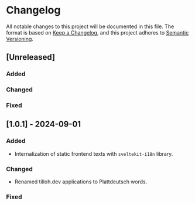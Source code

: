 # Changelog

All notable changes to this project will be documented in this file.
The format is based on [Keep a Changelog](https://keepachangelog.com/en/1.0.0/),
and this project adheres to [Semantic Versioning](https://semver.org/spec/v2.0.0.html).

## [Unreleased]

### Added

### Changed

### Fixed

## [1.0.1] - 2024-09-01

### Added
- Internalization of static frontend texts with `sveltekit-i18n` library.

### Changed
- Renamed tilloh.dev applications to Plattdeutsch words.

### Fixed
